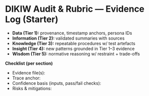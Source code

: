 # DIKIW Audit & Rubric — Evidence Log (Starter)

- **Data (Tier 1):** provenance, timestamp anchors, persona IDs
- **Information (Tier 2):** validated summaries with sources
- **Knowledge (Tier 3):** repeatable procedures w/ test artefacts
- **Insight (Tier 4):** new patterns grounded in Tier 1–3 evidence
- **Wisdom (Tier 5):** normative reasoning w/ restraint + trade-offs

**Checklist (per section)**
- Evidence file(s):
- Trace anchor:
- Confidence basis (inputs, pass/fail checks):
- Risks & mitigations:
